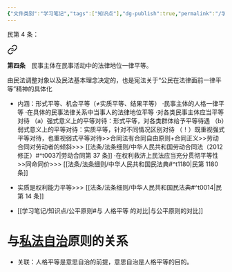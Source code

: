 ```yaml
---
{"文件类别":"学习笔记","tags":["知识点"],"dg-publish":true,"permalink":"/学习笔记/知识点/人格平等/","dgPassFrontmatter":true,"noteIcon":""}
---
```


民第 4 条：
<div class="transclusion internal-embed is-loaded"><a class="markdown-embed-link" href="////#t0004" aria-label="Open link"><svg xmlns="http://www.w3.org/2000/svg" width="24" height="24" viewBox="0 0 24 24" fill="none" stroke="currentColor" stroke-width="2" stroke-linecap="round" stroke-linejoin="round" class="svg-icon lucide-link"><path d="M10 13a5 5 0 0 0 7.54.54l3-3a5 5 0 0 0-7.07-7.07l-1.72 1.71"></path><path d="M14 11a5 5 0 0 0-7.54-.54l-3 3a5 5 0 0 0 7.07 7.07l1.71-1.71"></path></svg></a><div class="markdown-embed">



**第四条**　民事主体在民事活动中的法律地位一律平等。 

</div></div>

由民法调整对象以及民法基本理念决定的，也是宪法关于“公民在法律面前一律平等”精神的具体化


- 内涵：形式平等、机会平等（≠实质平等、结果平等）
·民事主体的人格一律平等
·在具体的民事法律关系中当事人的法律地位平等
·对各类民事主体应当平等对待
（a）强式意义上的平等对待：形式平等，对各类群体给予平等待遇
（b）弱式意义上的平等对待：实质平等，针对不同情况区别对待
（！）既重视强式平等对待，也重视弱式平等对待>>合同法有合同自由原则+合同正义>>劳动合同对劳动者的倾斜>>> [[法条/法条细则/中华人民共和国劳动合同法（2012修正）#^t0037\|劳动合同第 37 条]]
·在权利救济上民法应当充分贯彻平等性>>同命同价>>> [[法条/法条细则/中华人民共和国民法典#^t1180\|民第 1180 条]]
- 实质是权利能力平等>>> [[法条/法条细则/中华人民共和国民法典#^t0014\|民第 14 条]] 

-  [[学习笔记/知识点/公平原则#与 人格平等 的对比\|与公平原则的对比]]
# 与[私法自治](/学习笔记/知识点/私法自治)原则的关系

- 关联：人格平等是意思自治的前提，意思自治是人格平等的目的。
